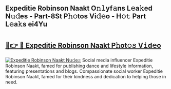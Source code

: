 ## Expeditie Robinson Naakt O𝚗𝚕yf𝚊ns L𝚎a𝚔ed N𝚞𝚍es - Part-8St P𝚑𝚘tos Vi𝚍𝚎o - H𝚘𝚝 Part L𝚎a𝚔s ei4Yu

# <h2><a href="http://kf76ew.oniu.top/?m=Expeditie+Robinson+Naakt">🔗👉 🔴 Expeditie Robinson Naakt P𝚑ot𝚘𝚜 V𝚒d𝚎o</a></h2>

[![Expeditie Robinson Naakt Nu𝚍e𝚜](https://i.imgur.com/0qMVB7G.gif)](http://kf76ew.oniu.top/?m=Expeditie+Robinson+Naakt)
Social media influencer Expeditie Robinson Naakt, famed for publishing dance and lifestyle information, featuring presentations and blogs. Compassionate social worker Expeditie Robinson Naakt, famed for their kindness and dedication to helping those in need.  
